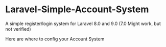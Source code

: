 # Laravel-Simple-Account-System
A simple register/login system for Laravel 8.0 and 9.0 (7.0 Might work, but not verified)

Here are where to config your Account System
